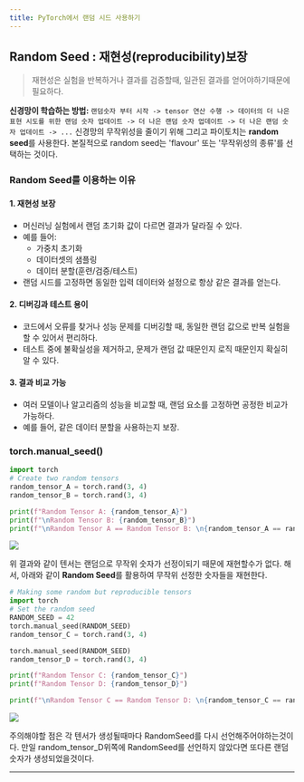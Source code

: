 ```yaml
---
title: PyTorch에서 랜덤 시드 사용하기
---
```


## Random Seed : 재현성(reproducibility)보장

> 재현성은 실험을 반복하거나 결과를 검증할때, 일관된 결과를 얻어야하기때문에 필요하다.

**신경망이 학습하는 방법:**
`랜덤숫자 부터 시작 -> tensor 연산 수행 -> 데이터의 더 나은 표현 시도를 위한 랜덤 숫자 업데이트 -> 더 나은 랜덤 숫자 업데이트 -> 더 나은 랜덤 숫자 업데이트 -> ...`
신경망의 무작위성을 줄이기 위해 그리고 파이토치는 **random seed**를 사용한다.
본질적으로 random seed는 'flavour' 또는 '무작위성의 종류'를 선택하는 것이다.

### Random Seed를 이용하는 이유

#### 1. 재현성 보장

- 머신러닝 실험에서 랜덤 초기화 값이 다르면 결과가 달라질 수 있다.
- 예를 들어:
  - 가중치 초기화
  - 데이터셋의 샘플링
  - 데이터 분할(훈련/검증/테스트)
- 랜덤 시드를 고정하면 동일한 입력 데이터와 설정으로 항상 같은 결과를 얻는다.

#### 2. 디버깅과 테스트 용이

- 코드에서 오류를 찾거나 성능 문제를 디버깅할 때, 동일한 랜덤 값으로 반복 실험을 할 수 있어서 편리하다.
- 테스트 중에 불확실성을 제거하고, 문제가 랜덤 값 때문인지 로직 때문인지 확실히 알 수 있다.

#### 3. 결과 비교 가능

- 여러 모델이나 알고리즘의 성능을 비교할 때, 랜덤 요소를 고정하면 공정한 비교가 가능하다.
- 예를 들어, 같은 데이터 분할을 사용하는지 보장.

### torch.manual_seed()

```py
import torch
# Create two random tensors
random_tensor_A = torch.rand(3, 4)
random_tensor_B = torch.rand(3, 4)

print(f"Random Tensor A: {random_tensor_A}")
print(f"\nRandom Tensor B: {random_tensor_B}")
print(f"\nRandom Tensor A == Random Tensor B: \n{random_tensor_A == random_tensor_B}")
```

![](https://velog.velcdn.com/images/looa0807/post/60d6c149-f696-4034-8b6f-199b306d2ae8/image.png)

위 결과와 같이 텐서는 랜덤으로 무작위 숫자가 선정이되기 때문에 재현할수가 없다.
해서, 아래와 같이 **Random Seed**를 활용하여 무작위 선정한 숫자들을 재현한다.

```py
# Making some random but reproducible tensors
import torch
# Set the random seed
RANDOM_SEED = 42
torch.manual_seed(RANDOM_SEED)
random_tensor_C = torch.rand(3, 4)

torch.manual_seed(RANDOM_SEED)
random_tensor_D = torch.rand(3, 4)

print(f"Random Tensor C: {random_tensor_C}")
print(f"Random Tensor D: {random_tensor_D}")

print(f"\nRandom Tensor C == Random Tensor D: \n{random_tensor_C == random_tensor_D}")

```

![](https://velog.velcdn.com/images/looa0807/post/8a5587b9-c3e7-45d7-a30e-fae1e82edc92/image.png)

주의해야할 점은 각 텐서가 생성될때마다 RandomSeed를 다시 선언해주어야하는것이다. 만일 random_tensor_D위쪽에 RandomSeed를 선언하지 않았다면 또다른 랜덤 숫자가 생성되었을것이다.

---
